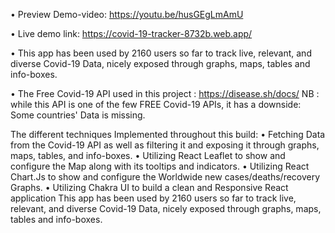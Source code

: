 • Preview Demo-video: https://youtu.be/husGEgLmAmU

• Live demo link: https://covid-19-tracker-8732b.web.app/

• This app has been used by 2160 users so far to track live, relevant, and diverse Covid-19 Data, nicely exposed through graphs, maps, tables and info-boxes.

• The Free Covid-19 API used in this project : https://disease.sh/docs/
  NB : while this API is one of the few FREE Covid-19 APIs, 
       it has a downside: Some countries' Data is missing.
  
 
  
The different techniques Implemented throughout this build:
• Fetching Data from the Covid-19 API as well as filtering it and exposing it through graphs, maps, tables, and info-boxes. 
• Utilizing React Leaflet to show and configure the Map along with its tooltips and indicators.
• Utilizing React Chart.Js to show and configure the Worldwide new cases/deaths/recovery Graphs.
• Utilizing Chakra UI to build a clean and Responsive React application
This app has been used by 2160 users so far to track live, relevant, and diverse Covid-19 Data, nicely exposed through graphs, maps, tables and info-boxes.

